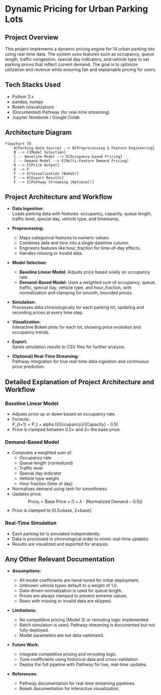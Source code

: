 # Dynamic Pricing for Urban Parking Lots

## Project Overview

This project implements a dynamic pricing engine for 14 urban parking lots using real-time data. The system uses features such as occupancy, queue length, traffic congestion, special day indicators, and vehicle type to set parking prices that reflect current demand. The goal is to optimize utilization and revenue while ensuring fair and explainable pricing for users.

## Tech Stacks Used

- Python 3.x
- pandas, numpy
- Bokeh (visualization)
- (Documented) Pathway (for real-time streaming)
- Jupyter Notebook / Google Colab

## Architecture Diagram

```mermaid
flowchart TD
    A[Parking Data Source] --> B[Preprocessing & Feature Engineering]
    B --> C{Model Selection}
    C -- Baseline Model --> D[Occupancy-based Pricing]
    C -- Demand Model --> E[Multi-Feature Demand Pricing]
    D --> F[Price Output]
    E --> F
    F --> G[Visualization (Bokeh)]
    F --> H[Export Results]
    F --> I[Pathway Streaming (Optional)]
```

## Project Architecture and Workflow

- **Data Ingestion:**  
  Loads parking data with features: occupancy, capacity, queue length, traffic level, special day, vehicle type, and timestamp.

- **Preprocessing:**  
  - Maps categorical features to numeric values.
  - Combines date and time into a single datetime column.
  - Engineers features like hour_fraction for time-of-day effects.
  - Handles missing or invalid data.

- **Model Selection:**  
  - **Baseline Linear Model:** Adjusts price based solely on occupancy rate.
  - **Demand-Based Model:** Uses a weighted sum of occupancy, queue, traffic, special day, vehicle type, and hour_fraction, with normalization and clamping for smooth, bounded prices.

- **Simulation:**  
  Processes data chronologically for each parking lot, updating and recording prices at every time step.

- **Visualization:**  
  Interactive Bokeh plots for each lot, showing price evolution and occupancy trends.

- **Export:**  
  Saves simulation results to CSV files for further analysis.

- **(Optional) Real-Time Streaming:**  
  Pathway integration for true real-time data ingestion and continuous price prediction.

## Detailed Explanation of Project Architecture and Workflow

### Baseline Linear Model

- Adjusts price up or down based on occupancy rate.
- Formula:  
    P_{t+1} = P_t + alpha.({Occupancy}/{Capacity} - 0.5)
- Price is clamped between 0.5× and 2× the base price.

### Demand-Based Model

- Computes a weighted sum of:
  - Occupancy rate
  - Queue length (normalized)
  - Traffic level
  - Special day indicator
  - Vehicle type weight
  - Hour fraction (time of day)
- Normalizes demand using tanh for smoothness.
- Updates price:  
  $$ \text{Price}_t = \text{Base Price} \times (1 + \lambda \cdot (\text{Normalized Demand} - 0.5)) $$
- Price is clamped to [0.5×base, 2×base].

### Real-Time Simulation

- Each parking lot is simulated independently.
- Data is processed in chronological order to mimic real-time updates.
- Results are visualized and exported for analysis.

## Any Other Relevant Documentation

- **Assumptions:**
  - All model coefficients are hand-tuned for initial deployment.
  - Unknown vehicle types default to a weight of 1.0.
  - Data-driven normalization is used for queue length.
  - Prices are always clamped to prevent extreme values.
  - Rows with missing or invalid data are skipped.

- **Limitations:**
  - No competitive pricing (Model 3) or rerouting logic implemented.
  - Batch simulation is used; Pathway streaming is documented but not fully deployed.
  - Model parameters are not data-optimized.

- **Future Work:**
  - Integrate competitive pricing and rerouting logic.
  - Tune coefficients using historical data and cross-validation.
  - Deploy the full pipeline with Pathway for live, real-time updates.

- **References:**
  - Pathway documentation for real-time streaming pipelines.
  - Bokeh documentation for interactive visualization.
